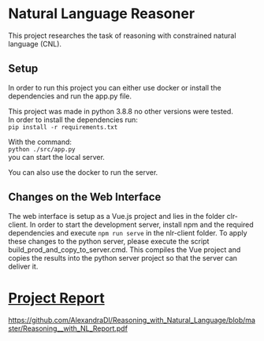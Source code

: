 
# Natural Language Reasoner

This project researches the task of reasoning with constrained natural language (CNL).

## Setup

In order to run this project you can either use docker or install the dependencies
and run the app.py file.  

This project was made in python 3.8.8 no other versions were tested.   
In order to install the dependencies run:  
`pip install -r requirements.txt`

With the command:  
`python ./src/app.py`  
you can start the local server.

You can also use the docker to run the server.

## Changes on the Web Interface

The web interface is setup as a Vue.js project and lies in the folder clr-client. In order to start the development server, install npm and the required dependencies and execute `npm run serve` in the nlr-client folder. To apply these changes to the python server, please execute the script build_prod_and_copy_to_server.cmd. This compiles the Vue project and copies the results into the python server project so that the server can deliver it.

# [Project Report](https://github.com/AlexandraDI/Reasoning_with_Natural_Language/blob/master/Reasoning__with_NL_Report.pdf)
https://github.com/AlexandraDI/Reasoning_with_Natural_Language/blob/master/Reasoning__with_NL_Report.pdf
